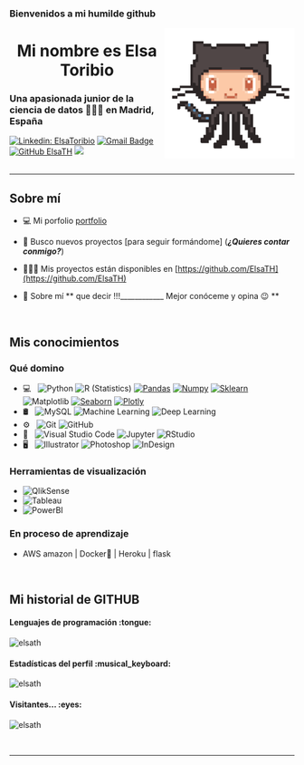 

### Bienvenidos a mi humilde github 


<img align='right' src="https://raw.githubusercontent.com/iCharlesZ/FigureBed/master/img/octocat.gif" width="230">

<h1 align = "center"> Mi nombre es Elsa Toribio </h1>
<h3 align = "left"> Una apasionada junior de la ciencia de datos 👩🏻‍💻 en Madrid, España </h3>

[![Linkedin: ElsaToribio](https://img.shields.io/badge/-elsatoribio-blue?style=flat-square&logo=Linkedin&logoColor=white&link=https://www.linkedin.com/in/elsatoribio/)](https://www.linkedin.com/in/elsatoribio/)
[![Gmail Badge](https://img.shields.io/badge/-elsatrb@gmail.com-c14438?style=flat-square&logo=Gmail&logoColor=white&link=mailto:elsatrb@gmail.com)](mailto:elsatrb@gmail.com)
[![GitHub ElsaTH](https://img.shields.io/github/followers/ElsaTH?label=follow&style=social)](https://github.com/ElsaTH)
<img src="https://media.giphy.com/media/mGcNjsfWAjY5AEZNw6/giphy.gif" width="50">
</br>
</br>
<hr>
<h2 align = "left"> Sobre mí </h2>


- 💻 Mi porfolio [portfolio](https://elsath.github.io/ElsaTH_Porfolio/)

- 🤝 Busco nuevos proyectos [para seguir formándome] (*****¿Quieres contar conmigo?*****)

- 👩🏻‍💻 Mis proyectos están disponibles en [https://github.com/ElsaTH](https://github.com/ElsaTH)

- 💬 Sobre mí **    que decir !!!____________         Mejor conóceme y opina 😉 **

</br>
<h2 align = "left"> Mis conocimientos </h2>
<h3 align = "left"> Qué domino </h3>


- 💻 &nbsp;
  ![Python](https://img.shields.io/badge/-Python-FFFFFF?style=flat&logo=python)
  ![R (Statistics)](https://img.shields.io/badge/-R-FFFFFF?style=flat&logo=R&logoColor=276DC3)
  [![Pandas](https://img.shields.io/badge/-Pandas-FFFFFF?style=flat&logo=Pandas&logoColor=blue&link=https://github.com/elsaTH)](https://github.com/elsaTH)
  [![Numpy](https://img.shields.io/badge/-Numpy-FFFFFF?style=flat&logo=Numpy&logoColor=blue&link=https://github.com/elsaTH)](https://github.com/elsaTH)
  [![Sklearn](https://img.shields.io/badge/-Sklearn-FFFFFF?style=flat&logo=sklearn&link=https://github.com/elsaTH)](https://github.com/elsaTH) 
  ![Matplotlib](https://img.shields.io/badge/-Matplotlib-FFFFFF?style=flat&logo=Matplotlib&logoColor=white&link=https://github.com/elsaTH)
  [![Seaborn](https://img.shields.io/badge/-Seaborn-FFFFFF?style=flat&logo=Seaborn&logoColor=white&link=https://github.com/elsaTH)](https://github.com/elsaTH)
  [![Plotly](https://img.shields.io/badge/-Plotly-FFFFFF?style=flat&logo=Plotly&logoColor=white&link=https://github.com/elsaTH)](https://github.com/elsaTH)
- 🛢 &nbsp;
  ![MySQL](https://img.shields.io/badge/-MySQL-FFFFFF?style=flat&logo=mysql)
  ![Machine Learning](https://img.shields.io/badge/-Machine%20Learning-FFFFFF?style=flat&link=https://github.com/elsaTH)
  ![Deep Learning](https://img.shields.io/badge/-Deep%20Learning-FFFFFF?style=flat&link=https://github.com/elsaTH)
- ⚙️ &nbsp;
  ![Git](https://img.shields.io/badge/-Git-FFFFFF?style=flat&logo=git)
  ![GitHub](https://img.shields.io/badge/-GitHub-FFFFFF?style=flat&logo=github&logoColor=black)
- 🔧 &nbsp;
  ![Visual Studio Code](https://img.shields.io/badge/-Visual%20Studio%20Code-FFFFFF?style=flat&logo=visual-studio-code&logoColor=007ACC)
  ![Jupyter](https://img.shields.io/badge/-Jupyter-FFFFFF?style=flat&logo=Jupyter&logoColor=orange&link=https://github.com/elsaTH)
  ![RStudio](https://img.shields.io/badge/-RStudio-FFFFFF?style=flat&logo=rstudio)
- 🖥 &nbsp;
  ![Illustrator](https://img.shields.io/badge/-Illustrator-FFFFFF?style=flat&logo=adobe-illustrator)
  ![Photoshop](https://img.shields.io/badge/-Photoshop-FFFFFF?style=flat&logo=adobe-photoshop)
  ![InDesign](https://img.shields.io/badge/-InDesign-FFFFFF?style=flat&logo=adobe-indesign)
  
  









 <h3> Herramientas de visualización </h3>

  - ![QlikSense](https://img.shields.io/badge/-QlikSense-green?style=flat&logo=PowerBI&logoColor=white&link=https://github.com/elsaTH)
  - ![Tableau](https://img.shields.io/badge/-Tableau-blue?style=flat&logo=PowerBI&logoColor=white&link=https://github.com/elsaTH)
  - ![PowerBI](https://img.shields.io/badge/-PowerBI-yellow?style=flat&logo=PowerBI&logoColor=white&link=https://github.com/elsaTH)



 <h3> En proceso de aprendizaje </h3>

- AWS amazon | Docker🐳 | Heroku | flask
</br>
<h2 align="left">Mi historial de  GITHUB</h2>



<h4 align="left">Lenguajes de programación :tongue:</h4>
<p align="left"><img src="https://github-readme-stats.vercel.app/api/top-langs/?username=elsaTH&langs_count=10&theme=buefy&layout=compact" alt="elsath" /></p>

<h4 align="left">Estadísticas del perfil :musical_keyboard:</h4>
<p align="left"><img src="https://github-readme-stats.vercel.app/api?username=elsaTH&show_icons=true&theme=buefy" alt="elsath" /></p>

<h4 align="left">Visitantes... :eyes:</h4>
<p align="left"><img src="https://profile-counter.glitch.me/{elsaTH}/count.svg" alt="elsath" /></p>

</br>
<hr>
